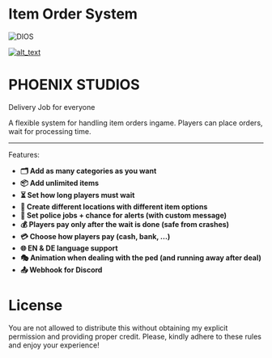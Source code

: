 # Item Order System
![DIOS](https://github.com/user-attachments/assets/11663f16-2eb5-41a6-b42f-0d2d497af637)

[<img alt="alt_text"  src="https://i.imgur.com/yRsZ96F.png" />](https://discord.gg/CUXK7CWx3P)

<h1> PHOENIX STUDIOS </h1>

Delivery Job for everyone

A flexible system for handling item orders ingame. 
Players can place orders, wait for processing time.
 
-------------------------------------------------------------------

Features:
* **🗂️ Add as many categories as you want**
* **📦 Add unlimited items**
* **⏳ Set how long players must wait**
* **📍 Create different locations with different item options**
* **🚨 Set police jobs + chance for alerts (with custom message)**
* **💰 Players pay only after the wait is done (safe from crashes)**
* **💳 Choose how players pay (cash, bank, ...)**
* **🌐 EN & DE language support**
* **🎭 Animation when dealing with the ped (and running away after deal)**
* **📤 Webhook for Discord**

# License
You are not allowed to distribute this without obtaining my explicit permission and providing proper credit.
Please, kindly adhere to these rules and enjoy your experience!

